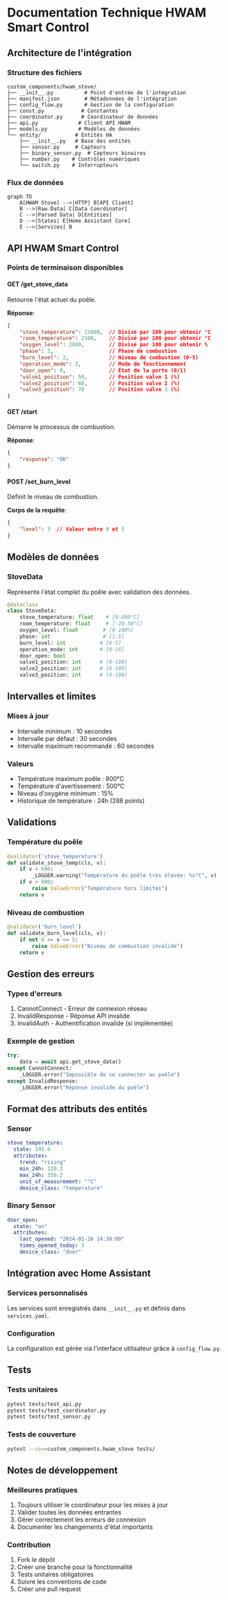 # Documentation Technique HWAM Smart Control

## Architecture de l'intégration

### Structure des fichiers
```
custom_components/hwam_stove/
├── __init__.py          # Point d'entrée de l'intégration
├── manifest.json        # Métadonnées de l'intégration
├── config_flow.py       # Gestion de la configuration
├── const.py            # Constantes
├── coordinator.py      # Coordinateur de données
├── api.py             # Client API HWAM
├── models.py          # Modèles de données
└── entity/           # Entités HA
    ├── __init__.py   # Base des entités
    ├── sensor.py     # Capteurs
    ├── binary_sensor.py  # Capteurs binaires
    ├── number.py    # Contrôles numériques
    └── switch.py    # Interrupteurs
```

### Flux de données
```mermaid
graph TD
    A[HWAM Stove] -->|HTTP| B[API Client]
    B -->|Raw Data| C[Data Coordinator]
    C -->|Parsed Data| D[Entities]
    D -->|States| E[Home Assistant Core]
    E -->|Services| B
```

## API HWAM Smart Control

### Points de terminaison disponibles

#### GET /get_stove_data
Retourne l'état actuel du poêle.

**Réponse**:
```json
{
    "stove_temperature": 12000,  // Divisé par 100 pour obtenir °C
    "room_temperature": 2100,    // Divisé par 100 pour obtenir °C
    "oxygen_level": 2000,        // Divisé par 100 pour obtenir %
    "phase": 3,                  // Phase de combustion
    "burn_level": 2,             // Niveau de combustion (0-5)
    "operation_mode": 2,         // Mode de fonctionnement
    "door_open": 0,              // État de la porte (0/1)
    "valve1_position": 50,       // Position valve 1 (%)
    "valve2_position": 60,       // Position valve 2 (%)
    "valve3_position": 70        // Position valve 3 (%)
}
```

#### GET /start
Démarre le processus de combustion.

**Réponse**:
```json
{
    "response": "OK"
}
```

#### POST /set_burn_level
Définit le niveau de combustion.

**Corps de la requête**:
```json
{
    "level": 3  // Valeur entre 0 et 5
}
```

## Modèles de données

### StoveData
Représente l'état complet du poêle avec validation des données.

```python
@dataclass
class StoveData:
    stove_temperature: float    # [0-800°C]
    room_temperature: float     # [-20-50°C]
    oxygen_level: float        # [0-100%]
    phase: int                 # [1-5]
    burn_level: int           # [0-5]
    operation_mode: int       # [0-10]
    door_open: bool
    valve1_position: int      # [0-100]
    valve2_position: int      # [0-100]
    valve3_position: int      # [0-100]
```

## Intervalles et limites

### Mises à jour
- Intervalle minimum : 10 secondes
- Intervalle par défaut : 30 secondes
- Intervalle maximum recommandé : 60 secondes

### Valeurs
- Température maximum poêle : 800°C
- Température d'avertissement : 500°C
- Niveau d'oxygène minimum : 15%
- Historique de température : 24h (288 points)

## Validations

### Température du poêle
```python
@validator('stove_temperature')
def validate_stove_temp(cls, v):
    if v > 600:
        _LOGGER.warning("Température du poêle très élevée: %s°C", v)
    if v > 800:
        raise ValueError("Température hors limites")
    return v
```

### Niveau de combustion
```python
@validator('burn_level')
def validate_burn_level(cls, v):
    if not 0 <= v <= 5:
        raise ValueError("Niveau de combustion invalide")
    return v
```

## Gestion des erreurs

### Types d'erreurs
1. CannotConnect - Erreur de connexion réseau
2. InvalidResponse - Réponse API invalide
3. InvalidAuth - Authentification invalide (si implémentée)

### Exemple de gestion
```python
try:
    data = await api.get_stove_data()
except CannotConnect:
    _LOGGER.error("Impossible de se connecter au poêle")
except InvalidResponse:
    _LOGGER.error("Réponse invalide du poêle")
```

## Format des attributs des entités

### Sensor
```yaml
stove_temperature:
  state: 245.6
  attributes:
    trend: "rising"
    min_24h: 120.3
    max_24h: 350.2
    unit_of_measurement: "°C"
    device_class: "temperature"
```

### Binary Sensor
```yaml
door_open:
  state: "on"
  attributes:
    last_opened: "2024-01-26 14:30:00"
    times_opened_today: 3
    device_class: "door"
```

## Intégration avec Home Assistant

### Services personnalisés
Les services sont enregistrés dans `__init__.py` et définis dans `services.yaml`.

### Configuration
La configuration est gérée via l'interface utilisateur grâce à `config_flow.py`.

## Tests

### Tests unitaires
```bash
pytest tests/test_api.py
pytest tests/test_coordinator.py
pytest tests/test_sensor.py
```

### Tests de couverture
```bash
pytest --cov=custom_components.hwam_stove tests/
```

## Notes de développement

### Meilleures pratiques
1. Toujours utiliser le coordinateur pour les mises à jour
2. Valider toutes les données entrantes
3. Gérer correctement les erreurs de connexion
4. Documenter les changements d'état importants

### Contribution
1. Fork le dépôt
2. Créer une branche pour la fonctionnalité
3. Tests unitaires obligatoires
4. Suivre les conventions de code
5. Créer une pull request
